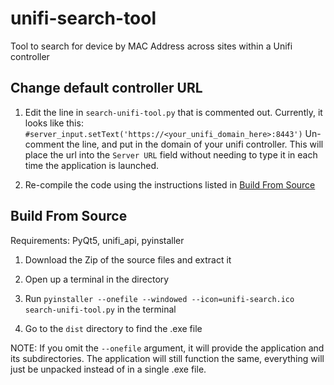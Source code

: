 # unifi-search-tool
Tool to search for device by MAC Address across sites within a Unifi controller

## Change default controller URL

1. Edit the line in ```search-unifi-tool.py``` that is commented out. Currently, it looks like this: ```#server_input.setText('https://<your_unifi_domain_here>:8443')``` 
Un-comment the line, and put in the domain of your unifi controller. This will place the url into the ```Server URL``` field without needing to type it in each time the application is launched.

2. Re-compile the code using the instructions listed in [Build From Source](#build-from-source)

## Build From Source

Requirements: PyQt5, unifi_api, pyinstaller

1. Download the Zip of the source files and extract it

2. Open up a terminal in the directory

3. Run ```pyinstaller --onefile --windowed --icon=unifi-search.ico search-unifi-tool.py``` in the terminal

4. Go to the ```dist``` directory to find the .exe file

NOTE: If you omit the ```--onefile``` argument, it will provide the application and its subdirectories. The application will still function the same, everything will just be unpacked instead of in a single .exe file.
